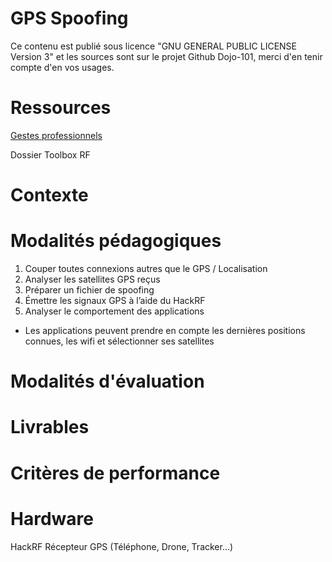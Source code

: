 # GPS Spoofing

Ce contenu est publié sous licence "GNU GENERAL PUBLIC LICENSE Version 3" et les sources sont sur le projet Github Dojo-101, merci d'en tenir compte d'en vos usages.

# Ressources


[Gestes professionnels](https://github.com/Aif4thah/Dojo-101)

Dossier Toolbox RF

# Contexte




# Modalités pédagogiques

1. Couper toutes connexions autres que le GPS / Localisation
2. Analyser les satellites GPS reçus
3. Préparer un fichier de spoofing
4. Émettre les signaux GPS à l’aide du HackRF
5. Analyser le comportement des applications

* Les applications peuvent prendre en compte les dernières positions connues, les wifi et sélectionner ses satellites


# Modalités d'évaluation


# Livrables


# Critères de performance



# Hardware

HackRF
Récepteur GPS (Téléphone, Drone, Tracker…)
